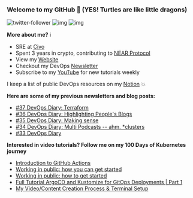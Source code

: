 ### Welcome to my GitHub :turtle: (YES! Turtles are like little dragons)

![twitter-follower](https://img.shields.io/twitter/follow/urlichsanais?style=social) ![img](https://img.shields.io/youtube/channel/subscribers/UCb4mfRT5UWpjoUQRcIE2qOQ?label=YouTube%20Subscribers&style=social) ![img](https://img.shields.io/youtube/channel/views/UCb4mfRT5UWpjoUQRcIE2qOQ?label=Total%20views%20on%20my%20YouTube%20Channel&style=social) 

**More about me?** :information_source:
* SRE at [Civo](https://www.civo.com/)
* Spent 3 years in crypto, contributing to [NEAR Protocol](https://github.com/near)
* View my [Website](https://anaisurl.com/)
* Checkout my DevOps [Newsletter](https://anaisurl.com/tag/devops)
* Subscribe to my [YouTube](https://www.youtube.com/c/AnaisUrlichs) for new tutorials weekly

I keep a list of public DevOps resources on my [Notion](https://devops.anaisurl.com/) :boom:

**Here are some of my previous newsletters and blog posts:**
<!-- BLOG-POST-LIST:START -->
- [#37 DevOps Diary: Terraform](https://anaisurl.com/37-devops-diary/)
- [#36 DevOps Diary: Highlighting People's Blogs](https://anaisurl.com/36-devops-diary/)
- [#35 DevOps Diary: Making sense](https://anaisurl.com/35-devops-diary/)
- [#34 DevOps Diary: Multi Podcasts -- ahm, *clusters](https://anaisurl.com/34-devops-diary/)
- [#33 DevOps Diary](https://anaisurl.com/33-devops-diary/)
<!-- BLOG-POST-LIST:END -->

**Interested in video tutorials? Follow me on my 100 Days of Kubernetes journey**
<!-- YOUTUBE-LIST:START -->
- [Introduction to GitHub Actions](https://www.youtube.com/watch?v=3LBLTGfVuj4)
- [Working in public: how you can get started](https://www.youtube.com/watch?v=HaCspbspcUw)
- [Working in public: how to get started](https://www.youtube.com/watch?v=wPYb5JmtFok)
- [Full Tutorial ArgoCD and Kustomize for GitOps Deployments | Part 1](https://www.youtube.com/watch?v=571cbVNahpE)
- [My Video/Content Creation Process & Terminal Setup](https://www.youtube.com/watch?v=slvQGMXau90)
<!-- YOUTUBE-LIST:END -->
